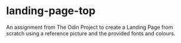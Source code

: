 # landing-page-top

An assignment from The Odin Project to create a Landing Page from scratch using a reference picture and the provided fonts and colours.